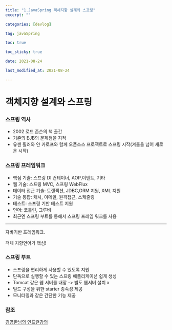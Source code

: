 ```yaml
---
title: "1.JavaSpring 객체지향 설계와 스프링"
excerpt: ""

categories: [devlog]

tag: javaSpring

toc: true

toc_sticky: true

date: 2021-08-24

last_modified_at: 2021-08-24

---
```






# 객체지향 설계와 스프링



### 스프링 역사

* 2002 로드 존슨의 책 출간
* 기존의 EJB의 문제점을 지적
* 유겐 휠러와 얀 카로프와 함께 오픈소스 프로젝트로 스프링 시작(겨울을 넘어 새로운 시작)



### 스프링 프레임워크

* 핵심 기술: 스프링 DI 컨테이너, AOP,이벤트, 기타
* 웹 기술: 스프링 MVC, 스프링 WebFlux
* 데이터 접근 기술: 트랜잭션, JDBC,ORM 지원, XML 지원
* 기술 통합: 캐시, 이메일, 원격접근, 스케줄링
* 테스트: 스프링 기반 테스트 지원
* 언어: 코틀린, 그루비
* 최근엔 스프링 부트를 통해서 스프링 프레임 워크를 사용

---

자바기반 프레임워크.

객체 지향언어가 핵심!



### 스프링 부트

* 스프링을 편리하게 사용할 수 있도록 지원
* 단독으로 실행할 수 있는 스프링 애플리케이션 쉽게 생성
* Tomcat 같은 웹 서버를 내장 -> 별도 웹서버 설치 x
* 빌드 구성을 위한 starter 종속성 제공
* 모니터링과 같은 간단한 기능 제공







### 참조

[김영한님의 인프런강의](https://www.inflearn.com/course/%EC%8A%A4%ED%94%84%EB%A7%81-%EC%9E%85%EB%AC%B8-%EC%8A%A4%ED%94%84%EB%A7%81%EB%B6%80%ED%8A%B8)


